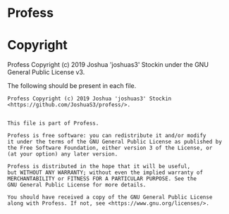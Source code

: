 # Profess

# Copyright

Profess Copyright (c) 2019 Joshua 'joshuas3' Stockin under the GNU General Public License v3.

The following should be present in each file.

```
Profess Copyright (c) 2019 Joshua 'joshuas3' Stockin
<https://github.com/JoshuaS3/profess/>.


This file is part of Profess.

Profess is free software: you can redistribute it and/or modify
it under the terms of the GNU General Public License as published by
the Free Software Foundation, either version 3 of the License, or
(at your option) any later version.

Profess is distributed in the hope that it will be useful,
but WITHOUT ANY WARRANTY; without even the implied warranty of
MERCHANTABILITY or FITNESS FOR A PARTICULAR PURPOSE. See the
GNU General Public License for more details.

You should have received a copy of the GNU General Public License
along with Profess. If not, see <https://www.gnu.org/licenses/>.
```
